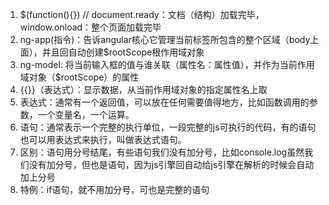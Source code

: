 1. $(function(){}) // document.ready：文档（结构）加载完毕，window.onload：整个页面加载完毕
2. ng-app(指令)：告诉angular核心它管理当前标签所包含的整个区域（body上面），并且回自动创建$rootScope根作用域对象
3. ng-model: 将当前输入框的值与谁关联（属性名：属性值），并作为当前作用域对象（$rootScope）的属性
4. {{}}（表达式）：显示数据，从当前作用域对象的指定属性名上取
5. 表达式：通常有一个返回值，可以放在任何需要值得地方，比如函数调用的参数，一个变量名，一个运算。
6. 语句：通常表示一个完整的执行单位，一段完整的js可执行的代码，有的语句也可以用表达式来执行，叫做表达式语句。
7. 区别：语句用分号结尾，有些语句我们没有加分号，比如console.log虽然我们没有加分号，但也是语句，因为js引擎回自动给js引擎在解析的时候会自动加上分号
8. 特例：if语句，就不用加分号，可也是完整的语句
